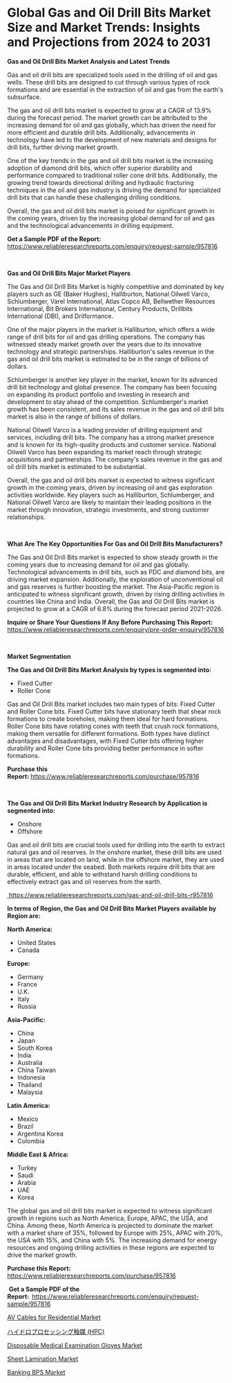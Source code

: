 <p><h1>Global Gas and Oil Drill Bits Market Size and Market Trends: Insights and Projections from 2024 to 2031</h1></p><p><strong>Gas and Oil Drill Bits Market Analysis and Latest Trends</strong></p>
<p><p>Gas and oil drill bits are specialized tools used in the drilling of oil and gas wells. These drill bits are designed to cut through various types of rock formations and are essential in the extraction of oil and gas from the earth's subsurface.</p><p>The gas and oil drill bits market is expected to grow at a CAGR of 13.9% during the forecast period. The market growth can be attributed to the increasing demand for oil and gas globally, which has driven the need for more efficient and durable drill bits. Additionally, advancements in technology have led to the development of new materials and designs for drill bits, further driving market growth.</p><p>One of the key trends in the gas and oil drill bits market is the increasing adoption of diamond drill bits, which offer superior durability and performance compared to traditional roller cone drill bits. Additionally, the growing trend towards directional drilling and hydraulic fracturing techniques in the oil and gas industry is driving the demand for specialized drill bits that can handle these challenging drilling conditions.</p><p>Overall, the gas and oil drill bits market is poised for significant growth in the coming years, driven by the increasing global demand for oil and gas and the technological advancements in drilling equipment.</p></p>
<p><strong>Get a Sample PDF of the Report:&nbsp;</strong> <a href="https://www.reliableresearchreports.com/enquiry/request-sample/957816">https://www.reliableresearchreports.com/enquiry/request-sample/957816</a></p>
<p>&nbsp;</p>
<p><strong>Gas and Oil Drill Bits Major Market Players</strong></p>
<p><p>The Gas and Oil Drill Bits Market is highly competitive and dominated by key players such as GE (Baker Hughes), Halliburton, National Oilwell Varco, Schlumberger, Varel International, Atlas Copco AB, Bellwether Resources International, Bit Brokers International, Century Products, Drillbits International (DBI), and Drilformance.</p><p>One of the major players in the market is Halliburton, which offers a wide range of drill bits for oil and gas drilling operations. The company has witnessed steady market growth over the years due to its innovative technology and strategic partnerships. Halliburton's sales revenue in the gas and oil drill bits market is estimated to be in the range of billions of dollars.</p><p>Schlumberger is another key player in the market, known for its advanced drill bit technology and global presence. The company has been focusing on expanding its product portfolio and investing in research and development to stay ahead of the competition. Schlumberger's market growth has been consistent, and its sales revenue in the gas and oil drill bits market is also in the range of billions of dollars.</p><p>National Oilwell Varco is a leading provider of drilling equipment and services, including drill bits. The company has a strong market presence and is known for its high-quality products and customer service. National Oilwell Varco has been expanding its market reach through strategic acquisitions and partnerships. The company's sales revenue in the gas and oil drill bits market is estimated to be substantial.</p><p>Overall, the gas and oil drill bits market is expected to witness significant growth in the coming years, driven by increasing oil and gas exploration activities worldwide. Key players such as Halliburton, Schlumberger, and National Oilwell Varco are likely to maintain their leading positions in the market through innovation, strategic investments, and strong customer relationships.</p></p>
<p>&nbsp;</p>
<p><strong>What Are The Key Opportunities For Gas and Oil Drill Bits Manufacturers?</strong></p>
<p><p>The Gas and Oil Drill Bits market is expected to show steady growth in the coming years due to increasing demand for oil and gas globally. Technological advancements in drill bits, such as PDC and diamond bits, are driving market expansion. Additionally, the exploration of unconventional oil and gas reserves is further boosting the market. The Asia-Pacific region is anticipated to witness significant growth, driven by rising drilling activities in countries like China and India. Overall, the Gas and Oil Drill Bits market is projected to grow at a CAGR of 6.8% during the forecast period 2021-2026.</p></p>
<p><strong>Inquire or Share Your Questions If Any Before Purchasing This Report:</strong> <a href="https://www.reliableresearchreports.com/enquiry/pre-order-enquiry/957816">https://www.reliableresearchreports.com/enquiry/pre-order-enquiry/957816</a></p>
<p>&nbsp;</p>
<p><strong>Market Segmentation</strong></p>
<p><strong>The Gas and Oil Drill Bits Market Analysis by types is segmented into:</strong></p>
<p><ul><li>Fixed Cutter</li><li>Roller Cone</li></ul></p>
<p><p>Gas and Oil Drill Bits market includes two main types of bits: Fixed Cutter and Roller Cone bits. Fixed Cutter bits have stationary teeth that shear rock formations to create boreholes, making them ideal for hard formations. Roller Cone bits have rotating cones with teeth that crush rock formations, making them versatile for different formations. Both types have distinct advantages and disadvantages, with Fixed Cutter bits offering higher durability and Roller Cone bits providing better performance in softer formations.</p></p>
<p><strong>Purchase this Report:&nbsp;</strong><a href="https://www.reliableresearchreports.com/purchase/957816">https://www.reliableresearchreports.com/purchase/957816</a></p>
<p>&nbsp;</p>
<p><strong>The Gas and Oil Drill Bits Market Industry Research by Application is segmented into:</strong></p>
<p><ul><li>Onshore</li><li>Offshore</li></ul></p>
<p><p>Gas and oil drill bits are crucial tools used for drilling into the earth to extract natural gas and oil reserves. In the onshore market, these drill bits are used in areas that are located on land, while in the offshore market, they are used in areas located under the seabed. Both markets require drill bits that are durable, efficient, and able to withstand harsh drilling conditions to effectively extract gas and oil reserves from the earth.</p></p>
<p><a href="https://www.reliableresearchreports.com/gas-and-oil-drill-bits-r957816">&nbsp;https://www.reliableresearchreports.com/gas-and-oil-drill-bits-r957816</a></p>
<p><strong>In terms of Region, the Gas and Oil Drill Bits Market Players available by Region are:</strong></p>
<p>
    <p> <strong> North America: </strong>
        <ul>
            <li>United States</li>
            <li>Canada</li>
        </ul>
        </p> 
    <p> <strong> Europe: </strong>
        <ul>
            <li>Germany</li>
            <li>France</li>
            <li>U.K.</li>
            <li>Italy</li>
            <li>Russia</li>
        </ul>
        </p> 
    <p> <strong> Asia-Pacific: </strong>
        <ul>
            <li>China</li>
            <li>Japan</li>
            <li>South Korea</li>
            <li>India</li>
            <li>Australia</li>
            <li>China Taiwan</li>
            <li>Indonesia</li>
            <li>Thailand</li>
            <li>Malaysia</li>
        </ul>
        </p> 
    <p> <strong> Latin America: </strong>
        <ul>
            <li>Mexico</li>
            <li>Brazil</li>
            <li>Argentina Korea</li>
            <li>Colombia</li>
        </ul>
        </p> 
    <p> <strong> Middle East & Africa: </strong>
        <ul>
            <li>Turkey</li>
            <li>Saudi</li>
            <li>Arabia</li>
            <li>UAE</li>
            <li>Korea</li>
        </ul>
    </p>
    </p>
<p><p>The global gas and oil drill bits market is expected to witness significant growth in regions such as North America, Europe, APAC, the USA, and China. Among these, North America is projected to dominate the market with a market share of 35%, followed by Europe with 25%, APAC with 20%, the USA with 15%, and China with 5%. The increasing demand for energy resources and ongoing drilling activities in these regions are expected to drive the market growth.</p></p>
<p><strong>Purchase this Report: </strong><a href="https://www.reliableresearchreports.com/purchase/957816">https://www.reliableresearchreports.com/purchase/957816</a></p>
<p>&nbsp;<strong>Get a Sample PDF of the Report:&nbsp;&nbsp;</strong><a href="https://www.reliableresearchreports.com/enquiry/request-sample/957816">https://www.reliableresearchreports.com/enquiry/request-sample/957816</a></p>
<p><strong></strong></p>
<p><p><a href="https://github.com/CliffMedina6/Market-Research-Report-List-6/blob/main/av-cables-for-residential-market.md">AV Cables for Residential Market</a></p><p><a href="https://medium.com/@oswaldheman9gu/%E6%B0%B4%E7%B4%A0%E5%87%A6%E7%90%86%E8%A7%A6%E5%AA%92-hpc-%E5%B8%82%E5%A0%B4%E5%88%86%E6%9E%90%E3%83%AC%E3%83%9D%E3%83%BC%E3%83%88-%E5%9C%B0%E5%9F%9F-%E7%A8%AE%E9%A1%9E-%E9%81%B7%E7%A7%BB%E9%87%91%E5%B1%9E%E3%83%99%E3%83%BC%E3%82%B9%E3%81%AE%E8%A7%A6%E5%AA%92-%E8%B2%B4%E9%87%91%E5%B1%9E%E3%83%99%E3%83%BC%E3%82%B9%E3%81%AE%E8%A7%A6%E5%AA%92-%E3%81%8A%E3%82%88%E3%81%B3%E7%94%A8%E9%80%94-%E7%B2%BE%E8%A3%BD-%E7%9F%B3%E6%B2%B9%E5%8C%96%E5%AD%A6-%E6%B2%B9%E8%84%82%E6%B0%B4%E7%B4%A0%E5%8C%96-%E3%81%AB%E3%82%88%E3%82%8B%E3%82%B0%E3%83%AD%E3%83%BC%E3%83%90%E3%83%AB%E3%81%AA%E3%82%A4%E3%83%B3%E3%82%B5%E3%82%A4%E3%83%88-2024%E5%B9%B4%E3%81%8B%E3%82%892031%E5%B9%B4%E3%81%BE%E3%81%A7-2567d01e122e">ハイドロプロセッシング触媒 (HPC)</a></p><p><a href="https://issuu.com/reportprime-2/docs/disposable-medical-examination-glov_07eb4437a3b9cf">Disposable Medical Examination Gloves Market</a></p><p><a href="https://medium.com/@jakobeblake51/global-sheet-lamination-industry-research-report-competitive-landscape-market-size-regional-4cdfa5ad5c35">Sheet Lamination Market</a></p><p><a href="https://medium.com/@amanda.hamilton54645/banking-bps-market-a-global-and-regional-analysis-focus-on-end-user-product-and-region-74fd70f559c1">Banking BPS Market</a></p></p>